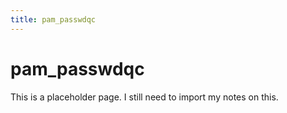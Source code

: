 ```yaml
---
title: pam_passwdqc
---
```


# pam_passwdqc

This is a placeholder page. I still need to import my notes on this.

